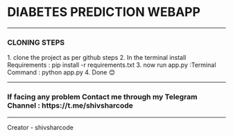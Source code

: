 # DIABETES PREDICTION WEBAPP 
<hr>

<h3> CLONING STEPS </h3>
1. clone the project as per github steps
2. In the terminal install Requirements :  pip install -r requirements.txt
3. now run app.py :Terminal Command : python app.py
4. Done 😊

<hr>
<h3> If facing any problem Contact me through my Telegram Channel : <a>https://t.me/shivsharcode</a> </h3>

<hr>
Creator - shivsharcode 
